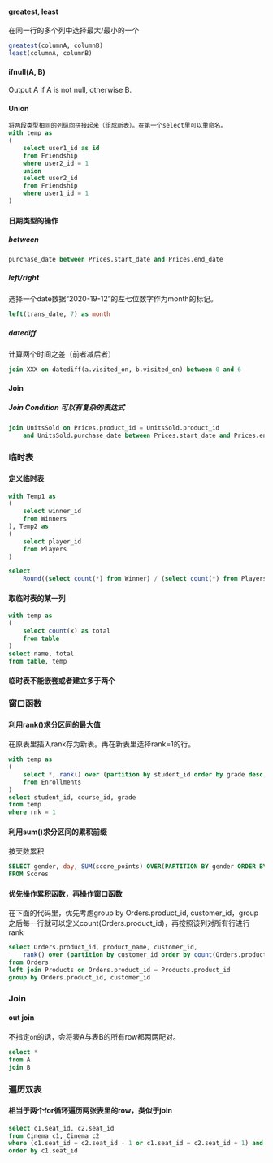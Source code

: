 #### greatest, least
在同一行的多个列中选择最大/最小的一个
```sql
greatest(columnA, columnB)
least(columnA, columnB)
```

#### ifnull(A, B)
Output A if A is not null, otherwise B.


#### Union
```sql
将两段类型相同的列纵向拼接起来（组成新表）。在第一个select里可以重命名。
with temp as
(
    select user1_id as id
    from Friendship
    where user2_id = 1
    union
    select user2_id
    from Friendship
    where user1_id = 1
)
```

#### 日期类型的操作
##### between
```sql
purchase_date between Prices.start_date and Prices.end_date
```
##### left/right
选择一个date数据“2020-19-12”的左七位数字作为month的标记。
```sql
left(trans_date, 7) as month
```
##### datediff
计算两个时间之差（前者减后者）
```sql
join XXX on datediff(a.visited_on, b.visited_on) between 0 and 6
```

#### Join
##### Join Condition 可以有复杂的表达式
```sql
join UnitsSold on Prices.product_id = UnitsSold.product_id 
    and UnitsSold.purchase_date between Prices.start_date and Prices.end_date  
```    

### 临时表
#### 定义临时表
```sql
with Temp1 as
(
    select winner_id
    from Winners
), Temp2 as
(
    select player_id
    from Players
)

select
    Round((select count(*) from Winner) / (select count(*) from Players), 2) AS fraction
```
#### 取临时表的某一列
```sql
with temp as
(
    select count(x) as total
    from table
)
select name, total
from table, temp
```
#### 临时表不能嵌套或者建立多于两个

### 窗口函数
#### 利用rank()求分区间的最大值
在原表里插入rank存为新表。再在新表里选择rank=1的行。
```sql
with temp as 
(
    select *, rank() over (partition by student_id order by grade desc, course_id) as rnk
    from Enrollments
)
select student_id, course_id, grade
from temp
where rnk = 1
```

#### 利用sum()求分区间的累积前缀
按天数累积
```sql
SELECT gender, day, SUM(score_points) OVER(PARTITION BY gender ORDER BY day) AS total
FROM Scores
```

#### 优先操作累积函数，再操作窗口函数
在下面的代码里，优先考虑group by Orders.product_id, customer_id，group之后每一行就可以定义count(Orders.product_id)，再按照该列对所有行进行rank
```sql
select Orders.product_id, product_name, customer_id, 
    rank() over (partition by customer_id order by count(Orders.product_id) desc) as rnk
from Orders
left join Products on Orders.product_id = Products.product_id
group by Orders.product_id, customer_id  
```

### Join
#### out join
不指定`on`的话，会将表A与表B的所有row都两两配对。
```sql
select *
from A
join B
```

### 遍历双表
#### 相当于两个for循环遍历两张表里的row，类似于join
```sql
select c1.seat_id, c2.seat_id
from Cinema c1, Cinema c2
where (c1.seat_id = c2.seat_id - 1 or c1.seat_id = c2.seat_id + 1) and c1.free = 1 and c2.free
order by c1.seat_id
```
